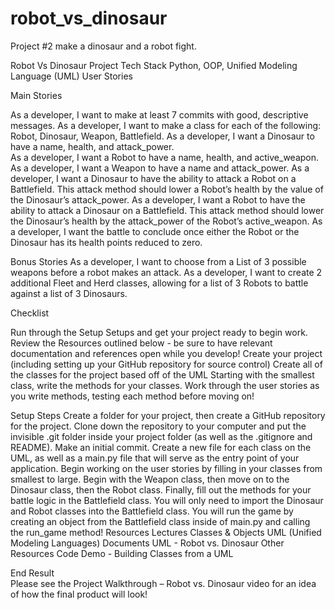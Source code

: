 # robot_vs_dinosaur
Project #2 make a dinosaur and a robot fight.

Robot Vs Dinosaur
Project
Tech Stack
Python, OOP, Unified Modeling Language (UML)
User Stories

Main Stories


As a developer, I want to make at least 7 commits with good, descriptive messages. 
As a developer, I want to make a class for each of the following: Robot, Dinosaur, Weapon, Battlefield. 
As a developer, I want a Dinosaur to have a name, health, and attack_power.  
As a developer, I want a Robot to have a name, health, and active_weapon. 
As a developer, I want a Weapon to have a name and attack_power. 
As a developer, I want a Dinosaur to have the ability to attack a Robot on a Battlefield. This attack method should lower a Robot’s health by the value of the Dinosaur’s attack_power. 
As a developer, I want a Robot to have the ability to attack a Dinosaur on a Battlefield. This attack method should lower the Dinosaur’s health by the attack_power of the Robot’s active_weapon. 
As a developer, I want the battle to conclude once either the Robot or the Dinosaur has its health points reduced to zero.


Bonus Stories
As a developer, I want to choose from a List of 3 possible weapons before a robot makes an attack. 
As a developer, I want to create 2 additional Fleet and Herd classes, allowing for a list of 3 Robots to battle against a list of 3 Dinosaurs.

Checklist

Run through the Setup Setups and get your project ready to begin work.
Review the Resources outlined below - be sure to have relevant documentation and references open while you develop!
Create your project (including setting up your GitHub repository for source control)
Create all of the classes for the project based off of the UML 
Starting with the smallest class, write the methods for your classes. 
Work through the user stories as you write methods, testing each method before moving on!


Setup Steps
Create a folder for your project, then create a GitHub repository for the project.
Clone down the repository to your computer and put the invisible .git folder inside your project folder (as well as the .gitignore and README). Make an initial commit.
Create a new file for each class on the UML, as well as a main.py file that will serve as the entry point of your application.
Begin working on the user stories by filling in your classes from smallest to large. Begin with the Weapon class, then move on to the Dinosaur class, then the Robot class. 
Finally, fill out the methods for your battle logic in the Battlefield class. You will only need to import the Dinosaur and Robot classes into the Battlefield class.
You will run the game by creating an object from the Battlefield class inside of main.py and calling the run_game method!
Resources 
Lectures
Classes & Objects
UML (Unified Modeling Languages)
Documents 
UML - Robot vs. Dinosaur
Other Resources
Code Demo - Building Classes from a UML


End Result  
Please see the Project Walkthrough – Robot vs. Dinosaur video for an idea of how the final product will look!
